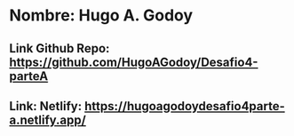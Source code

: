 # Nombre: Hugo A. Godoy
## Link Github Repo: https://github.com/HugoAGodoy/Desafio4-parteA
## Link: Netlify: https://hugoagodoydesafio4parte-a.netlify.app/
